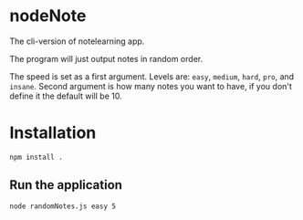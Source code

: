 # nodeNote
The cli-version of notelearning app. 

The program will just output notes in random order.

The speed is set as a first argument. Levels are: `easy`, `medium`, `hard`, `pro`, and `insane`.
Second argument is how many notes you want to have, if you don't define it the default
will be 10. 


# Installation

```
npm install .
```

## Run the application

```
node randomNotes.js easy 5
```
